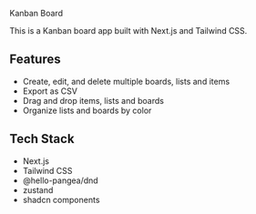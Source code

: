 Kanban Board

This is a Kanban board app built with Next.js and Tailwind CSS.

## Features

- Create, edit, and delete multiple boards, lists and items
- Export as CSV
- Drag and drop items, lists and boards
- Organize lists and boards by color

## Tech Stack

- Next.js
- Tailwind CSS
- @hello-pangea/dnd
- zustand
- shadcn components
